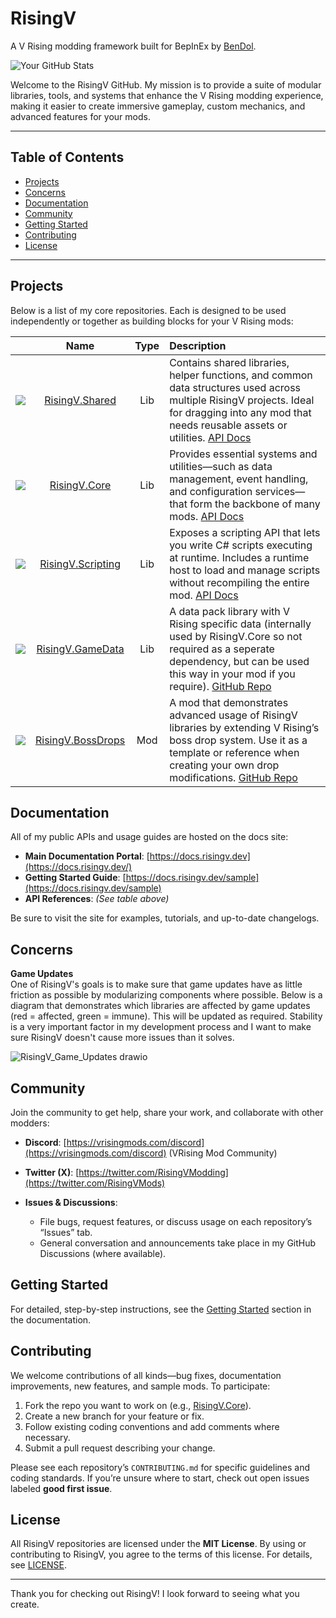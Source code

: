 # RisingV

A V Rising modding framework built for BepInEx by [BenDol](https://github.com/BenDol).

![Your GitHub Stats](https://github-readme-stats.vercel.app/api?username=BenDol&show_icons=true&theme=dark)

Welcome to the RisingV GitHub. My mission is to provide a suite of modular libraries, tools, and systems that enhance the V Rising modding experience, making it easier to create immersive gameplay, custom mechanics, and advanced features for your mods.

---

## Table of Contents

* [Projects](#projects)
* [Concerns](#concerns)
* [Documentation](#documentation)
* [Community](#community)
* [Getting Started](#getting-started)
* [Contributing](#contributing)
* [License](#license)

---

## Projects

Below is a list of my core repositories. Each is designed to be used independently or together as building blocks for your V Rising mods:

|      | Name | Type | Description |
|:----:|:----:|:----:|:------------|
| [![](https://github.com/RisingV-Mods/RisingV.Shared/blob/main/assets/images/logo_50.png?raw=true)](https://github.com/RisingV-Mods/RisingV.Shared) | [RisingV.Shared](https://github.com/RisingV-Mods/RisingV.Shared) | Lib | Contains shared libraries, helper functions, and common data structures used across multiple RisingV projects. Ideal for dragging into any mod that needs reusable assets or utilities. [API Docs](https://docs.risingv.dev/shared/api/RisingV.Shared.html) |
| [![](https://github.com/RisingV-Mods/RisingV.Core/blob/main/assets/images/logo_50.png?raw=true)](https://github.com/RisingV-Mods/RisingV.Core) | [RisingV.Core](https://github.com/RisingV-Mods/RisingV.Core) | Lib | Provides essential systems and utilities—such as data management, event handling, and configuration services—that form the backbone of many mods. [API Docs](https://docs.risingv.dev/core/api/RisingV.Core.html) | Lib |
| [![](https://github.com/RisingV-Mods/RisingV.Scripting/blob/main/assets/images/logo_50.png?raw=true)](https://github.com/RisingV-Mods/RisingV.Scripting) | [RisingV.Scripting](https://github.com/RisingV-Mods/RisingV.Scripting) | Lib | Exposes a scripting API that lets you write C# scripts executing at runtime. Includes a runtime host to load and manage scripts without recompiling the entire mod. [API Docs](https://docs.risingv.dev/scripting/api/RisingV.Scripting.html) |
| [![](https://github.com/RisingV-Mods/RisingV.GameData/blob/main/assets/images/logo_50.png?raw=true)](https://github.com/RisingV-Mods/RisingV.GameData) | [RisingV.GameData](https://github.com/RisingV-Mods/RisingV.GameData) | Lib | A data pack library with V Rising specific data (internally used by RisingV.Core so not required as a seperate dependency, but can be used this way in your mod if you require). [GitHub Repo](https://github.com/BenDol/RisingV.GameData) |
| [![](https://github.com/RisingV-Mods/RisingV.BossDrops/blob/main/assets/images/logo_50.png?raw=true)](https://github.com/RisingV-Mods/RisingV.BossDrops) | [RisingV.BossDrops](https://github.com/RisingV-Mods/RisingV.BossDrops) | Mod | A mod that demonstrates advanced usage of RisingV libraries by extending V Rising’s boss drop system. Use it as a template or reference when creating your own drop modifications. [GitHub Repo](https://github.com/BenDol/RisingV.BossDrops) |

## Documentation

All of my public APIs and usage guides are hosted on the docs site:

* **Main Documentation Portal**: [https://docs.risingv.dev](https://docs.risingv.dev/)
* **Getting Started Guide**: [https://docs.risingv.dev/sample](https://docs.risingv.dev/sample)
* **API References**: _(See table above)_

Be sure to visit the site for examples, tutorials, and up-to-date changelogs.

## Concerns

**Game Updates**  
One of RisingV's goals is to make sure that game updates have as little friction as possible by modularizing components where possible. Below is a diagram that demonstrates which libraries are affected by game updates (red = affected, green = immune). This will be updated as required. Stability is a very important factor in my development process and I want to make sure RisingV doesn't cause more issues than it solves.

![RisingV_Game_Updates drawio](https://github.com/user-attachments/assets/7e542a5f-2da9-43b2-9baf-ce76f9c144e8)

## Community

Join the community to get help, share your work, and collaborate with other modders:

* **Discord**: [https://vrisingmods.com/discord](https://vrisingmods.com/discord) (VRising Mod Community)
* **Twitter (X)**: [https://twitter.com/RisingVModding](https://twitter.com/RisingVMods)
* **Issues & Discussions**:

  * File bugs, request features, or discuss usage on each repository’s “Issues” tab.
  * General conversation and announcements take place in my GitHub Discussions (where available).

## Getting Started

For detailed, step-by-step instructions, see the [Getting Started](https://docs.risingv.dev/sample) section in the documentation.

## Contributing

We welcome contributions of all kinds—bug fixes, documentation improvements, new features, and sample mods. To participate:

1. Fork the repo you want to work on (e.g., [RisingV.Core](https://github.com/RisingV-Mods/RisingV.Core)).
2. Create a new branch for your feature or fix.
3. Follow existing coding conventions and add comments where necessary.
4. Submit a pull request describing your change.

Please see each repository’s `CONTRIBUTING.md` for specific guidelines and coding standards. If you’re unsure where to start, check out open issues labeled **good first issue**.

## License

All RisingV repositories are licensed under the **MIT License**. By using or contributing to RisingV, you agree to the terms of this license. For details, see [LICENSE](https://github.com/BenDol/RisingV.Core/blob/main/LICENSE).

---

Thank you for checking out RisingV! I look forward to seeing what you create.

